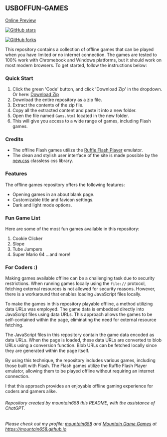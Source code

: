 ## USBOFFUN-GAMES
[Online Preview](https://gams-offline.github.io/Gams/Gams.html)

[![GitHub stars](https://img.shields.io/github/stars/Gams-Offline/Gams.svg)](https://github.com/Gams-Offline/Gams/stargazers)

[![GitHub forks](https://img.shields.io/github/forks/Gams-Offline/Gams.svg)](https://github.com/Gams-Offline/Gams/network/members)

This repository contains a collection of offline games that can be played when you have limited or no internet connection. The games are tested to 100% work with Chromebook and Windows platforms, but it should work on most modern browsers. To get started, follow the instructions below:

### Quick Start

1. Click the green 'Code' button, and click 'Download Zip' in the dropdown. Or here: [Download Zip]([https://github.com/Gams-Offline/Gams/archive/refs/heads/main.zip](https://github.com/TealUnblocker/USBOFFUN-GAMES/archive/refs/heads/main.zip))
2. Download the entire repository as a zip file.
3. Extract the contents of the zip file.
4. Copy all the extracted content and paste it into a new folder.
5. Open the file named `Gams.html` located in the new folder.
6. This will give you access to a wide range of games, including Flash games.

### Credits

- The offline Flash games utilize the [Ruffle Flash Player](https://ruffle.rs) emulator.
- The clean and stylish user interface of the site is made possible by the [new.css](https://github.com/xz/new.css-site/tree/master) classless css library.

### Features

The offline games repository offers the following features:

- Opening games in an about blank page.
- Customizable title and favicon settings.
- Dark and light mode options.

### Fun Game List

Here are some of the most fun games available in this repository:
1. Cookie Clicker
2. Slope
3. Tube Jumpers
4. Super Mario 64
...and more!

### For Coders :)

Making games available offline can be a challenging task due to security restrictions. When running games locally using the `file://` protocol, fetching external resources is not allowed for security reasons. However, there is a workaround that enables loading JavaScript files locally.

To make the games in this repository playable offline, a method utilizing data URLs was employed. The game data is embedded directly into JavaScript files using data URLs. This approach allows the games to be self-contained within the page, eliminating the need for external resource fetching.

The JavaScript files in this repository contain the game data encoded as data URLs. When the page is loaded, these data URLs are converted to blob URLs using a conversion function. Blob URLs can be fetched locally since they are generated within the page itself.

By using this technique, the repository includes various games, including those built with Flash. The Flash games utilize the Ruffle Flash Player emulator, allowing them to be played offline without requiring an internet connection.

I that this approach provides an enjoyable offline gaming experience for coders and gamers alike.

###### Repository created by mountain658 this README, with the assistance of ChatGPT.
###### Please check out my profile: [mountain658](https://github.com/mountain658) and [Mountain Game Games](https://github.com/mountain658/mountain658.github.io) at https://mountain658.github.io
